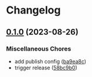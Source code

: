 # Changelog

## [0.1.0](https://github.com/nhedger/formkit-iconify-loader/compare/v0.1.0...v0.1.0) (2023-08-26)


### Miscellaneous Chores

* add publish config ([ba9ea8c](https://github.com/nhedger/formkit-iconify-loader/commit/ba9ea8c22be5fbb2555a64a13321b4b196cb0a57))
* trigger release ([58bc9b0](https://github.com/nhedger/formkit-iconify-loader/commit/58bc9b03ae6c59b673127d4fc4632684af4fc697))
